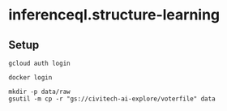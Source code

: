 # inferenceql.structure-learning

## Setup

``` shell
gcloud auth login
```

``` shell
docker login
```

``` shell
mkdir -p data/raw
gsutil -m cp -r "gs://civitech-ai-explore/voterfile" data
```
